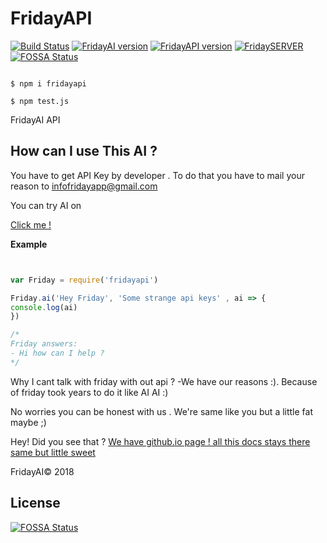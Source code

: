 # FridayAPI
[![Build Status](https://travis-ci.org/IntelligentThings/FridayAPI.svg?branch=master)](https://travis-ci.org/IntelligentThings/FridayAPI) [![FridayAI version](https://img.shields.io/badge/FridayAI-v2.9-ff69b4.svg)](https://fridaytec.com) [![FridayAPI version](https://img.shields.io/badge/FridayAPI-v4.0.0-ff69b4.svg)](https://www.npmjs.com/package/fridayapi) [![FridaySERVER](https://img.shields.io/badge/Friday%20Server-ONLINE-brightgreen.svg)](https://fridaytec.com)
[![FOSSA Status](https://app.fossa.io/api/projects/git%2Bgithub.com%2FIntelligentThings%2FFridayAPI.svg?type=shield)](https://app.fossa.io/projects/git%2Bgithub.com%2FIntelligentThings%2FFridayAPI?ref=badge_shield)


```shell

$ npm i fridayapi

$ npm test.js

```



FridayAI API 


## How can I use This AI ?

You have to get API Key by developer . To do that you have to mail your reason to infofridayapp@gmail.com

You can try AI on  

[Click me !](https://console.dialogflow.com/api-client/demo/embedded/fridayai "Try FridayAI")

**Example**


```js


var Friday = require('fridayapi')

Friday.ai('Hey Friday', 'Some strange api keys' , ai => {
console.log(ai) 
})

/*
Friday answers:
- Hi how can I help ?
*/

```

Why I cant talk with friday with out api ?
-We have our reasons :). Because of friday took years to do it like AI AI :) 

No worries you can be honest with us . We're same like you but a little fat maybe ;) 

Hey! Did you see that ? [We have github.io page ! all this docs stays there same but little sweet](https://intelligentthings.github.io/FridayAPI/ "See docs")

FridayAI© 2018 


## License
[![FOSSA Status](https://app.fossa.io/api/projects/git%2Bgithub.com%2FIntelligentThings%2FFridayAPI.svg?type=large)](https://app.fossa.io/projects/git%2Bgithub.com%2FIntelligentThings%2FFridayAPI?ref=badge_large)